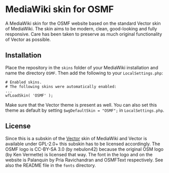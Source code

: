 # MediaWiki skin for OSMF

A MediaWiki skin for the OSMF website based on the standard Vector skin of
MediaWiki. The skin aims to be modern, clean, good-looking and fully
responsive. Care has been taken to preserve as much original functionality of
Vector as possible.

## Installation

Place the repository in the `skins` folder of your MediaWiki installation and
name the directory `OSMF`. Then add the following to your `LocalSettings.php`:

```
# Enabled skins.
# The following skins were automatically enabled:
...
wfLoadSkin( 'OSMF' );
```

Make sure that the Vector theme is present as well. You can also set this theme
as default by setting `$wgDefaultSkin = "OSMF";` in `LocalSettings.php`.

## License

Since this is a subskin of the [Vector](https://github.com/wikimedia/mediawiki-skins-Vector) skin of MediaWiki
and Vector is available under GPL-2.0+ this subskin has to be licensed
accordingly. The OSMF logo is CC-BY-SA 3.0 (by nebulon42) because the original
OSM logo (by Ken Vermette) is licensed that way. The font in the logo and on the
website is Palanquin by Pria Ravichandran and OSMFText respectively. See also
the README file in the `fonts` directory.
